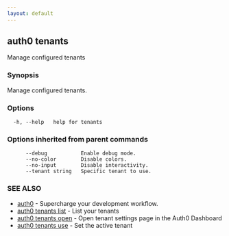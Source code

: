```yaml
---
layout: default
---
```

## auth0 tenants

Manage configured tenants

### Synopsis

Manage configured tenants.

### Options

```
  -h, --help   help for tenants
```

### Options inherited from parent commands

```
      --debug           Enable debug mode.
      --no-color        Disable colors.
      --no-input        Disable interactivity.
      --tenant string   Specific tenant to use.
```

### SEE ALSO

* [auth0](/auth0-cli/)	 - Supercharge your development workflow.
* [auth0 tenants list](auth0_tenants_list.md)	 - List your tenants
* [auth0 tenants open](auth0_tenants_open.md)	 - Open tenant settings page in the Auth0 Dashboard
* [auth0 tenants use](auth0_tenants_use.md)	 - Set the active tenant

